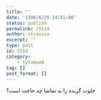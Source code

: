```yaml
---
title: ''
date: '1396/6/25 14:51:00'
status: publish
permalink: /5514
author: straxico
excerpt: ''
type: post
id: 5514
category:
    - tytomood
tag: []
post_format: []
---
```

خلوت گزیده را به تماشا چه حاجت است؟